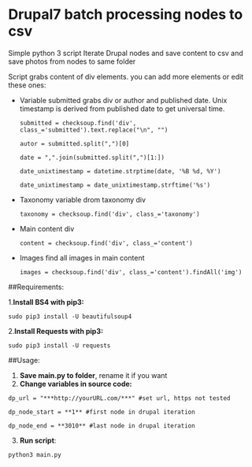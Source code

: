 # Drupal7 batch processing nodes to csv
Simple python 3 script Iterate Drupal nodes and save content to csv and save photos from nodes to same folder

Script grabs content of div elements. you can add more elements or edit these ones:

- Variable submitted grabs div or author and published date. Unix timestamp is derived from published date to get universal time.
  
  `submitted = checksoup.find('div', class_='submitted').text.replace("\n", "")`

  `autor = submitted.split(",")[0]`

  `date = ",".join(submitted.split(",")[1:])`

  `date_unixtimestamp = datetime.strptime(date, '%B %d, %Y')`

  `date_unixtimestamp = date_unixtimestamp.strftime('%s')`
- Taxonomy variable drom taxonomy div      

  `taxonomy = checksoup.find('div', class_='taxonomy')`

- Main content div

  `content = checksoup.find('div', class_='content')`

- Images find all images in main content

  `images = checksoup.find('div', class_='content').findAll('img')`


##Requirements:

1.**Install BS4 with pip3:**

  `sudo pip3 install -U beautifulsoup4`


2.**Install Requests with pip3:**

  `sudo pip3 install -U requests`




##Usage:

1. **Save main.py to folder**, rename it if you want
2. **Change variables in source code:**

  `dp_url = "***http://yourURL.com/***" #set url, https not tested`

  `dp_node_start = **1** #first node in drupal iteration`

  `dp_node_end = **3010** #last node in drupal iteration`

3. **Run script**:
  
  `python3 main.py`

